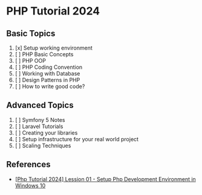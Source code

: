 # PHP Tutorial 2024

## Basic Topics

1. [x] Setup working environment
2. [ ] PHP Basic Concepts
3. [ ] PHP OOP
4. [ ] PHP Coding Convention
5. [ ] Working with Database
6. [ ] Design Patterns in PHP
7. [ ] How to write good code?

## Advanced Topics

1. [ ] Symfony 5 Notes
2. [ ] Laravel Tutorials
3. [ ] Creating your libraries
4. [ ] Setup infrastructure for your real world project
5. [ ] Scaling Techniques

## References

- [[Php Tutorial 2024] Lession 01 - Setup Php Development Environment in Windows 10](https://blog.phpguru.net/post/php-tutorial-2024-01-setup-php-development-environment-in-windows-10/)
